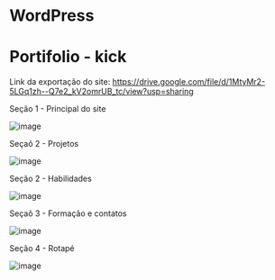 # WordPress

# Portifolio - kick

Link da exportação do site: https://drive.google.com/file/d/1MtyMr2-5LGq1zh--Q7e2_kV2omrUB_tc/view?usp=sharing

Seção 1 - Principal do site

![image](https://user-images.githubusercontent.com/89862269/144514571-95964a21-98cd-4bac-969c-badd602962c0.png)


Seçaõ 2 - Projetos

![image](https://user-images.githubusercontent.com/89862269/144514400-bb89c137-71bc-40b7-8c83-08062d75aa21.png)

Seção 2 - Habilidades

![image](https://user-images.githubusercontent.com/89862269/144514433-c58aefd9-6634-4ec3-b4ae-5451623fee0e.png)

Seçaõ 3 - Formação e contatos

![image](https://user-images.githubusercontent.com/89862269/144514460-322ab56c-0807-4030-9d59-f785c7e601e4.png)

Seção 4 - Rotapé

![image](https://user-images.githubusercontent.com/89862269/144514489-86424e27-2414-43c1-81ce-6e92ce0254c4.png)
